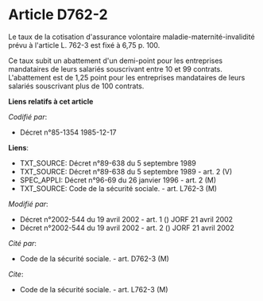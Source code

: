 # Article D762-2

Le taux de la cotisation d'assurance volontaire maladie-maternité-invalidité prévu à l'article L. 762-3 est fixé à 6,75 p.
100.

Ce taux subit un abattement d'un demi-point pour les entreprises mandataires de leurs salariés souscrivant entre 10 et 99
contrats. L'abattement est de 1,25 point pour les entreprises mandataires de leurs salariés souscrivant plus de 100 contrats.

**Liens relatifs à cet article**

_Codifié par_:

  - Décret n°85-1354 1985-12-17

**Liens**:

  - TXT_SOURCE: Décret n°89-638 du 5 septembre 1989
  - TXT_SOURCE: Décret n°89-638 du 5 septembre 1989 - art. 2 (V)
  - SPEC_APPLI: Décret n°96-69 du 26 janvier 1996 - art. 2 (M)
  - TXT_SOURCE: Code de la sécurité sociale. - art. L762-3 (M)

_Modifié par_:

  - Décret n°2002-544 du 19 avril 2002 - art. 1 () JORF 21 avril 2002
  - Décret n°2002-544 du 19 avril 2002 - art. 2 () JORF 21 avril 2002

_Cité par_:

  - Code de la sécurité sociale. - art. D762-3 (M)

_Cite_:

  - Code de la sécurité sociale. - art. L762-3 (M)
